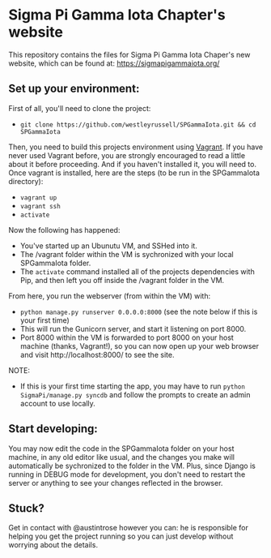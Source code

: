 # Sigma Pi Gamma Iota Chapter's website

This repository contains the files for Sigma Pi Gamma Iota Chaper's new website, which can be found at: https://sigmapigammaiota.org/

## Set up your environment:

First of all, you'll need to clone the project:
* `git clone https://github.com/westleyrussell/SPGammaIota.git && cd SPGammaIota`

Then, you need to build this projects environment using [Vagrant](http://www.vagrantup.com/). If you have never used Vagrant before, you are strongly encouraged to read a little about it before proceeding. And if you haven't installed it, you will need to. Once vagrant is installed, here are the steps (to be run in the SPGammaIota directory):
* `vagrant up`
* `vagrant ssh`
* `activate`

Now the following has happened:
* You've started up an Ubunutu VM, and SSHed into it.
* The /vagrant folder within the VM is sychronized with your local SPGammaIota folder.
* The `activate` command installed all of the projects dependencies with Pip, and then left you off inside the /vagrant folder in the VM.

From here, you run the webserver (from within the VM) with:
* `python manage.py runserver 0.0.0.0:8000` (see the note below if this is your first time)
* This will run the Gunicorn server, and start it listening on port 8000.
* Port 8000 within the VM is forwarded to port 8000 on your host machine (thanks, Vagrant!), so you can now open up your web browser and visit http://localhost:8000/ to see the site.

NOTE:
* If this is your first time starting the app, you may have to run `python SigmaPi/manage.py syncdb` and follow the prompts to create an admin account to use locally.

## Start developing:
You may now edit the code in the SPGammaIota folder on your host machine, in any old editor like usual, and the changes you make will automatically be sychronized to the folder in the VM. Plus, since Django is running in DEBUG mode for development, you don't need to restart the server or anything to see your changes reflected in the browser.

## Stuck?
Get in contact with @austintrose however you can: he is responsible for helping you get the project running so you can just develop without worrying about the details.
